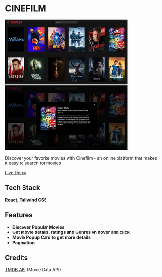 # CINEFILM

<img src="https://raw.githubusercontent.com/RVamsidhar/cineflix-movie-app/main/.github/images/Cineflix.png" width="400" /> <img src="https://raw.githubusercontent.com/RVamsidhar/cineflix-movie-app/main/.github/images/Popup.png" width="400" />

Discover your favorite movies with Cinefilm - an online platform that makes it easy to search for movies

[Live Demo](https://cineflim.netlify.app/)

## Tech Stack

**React, Tailwind CSS**

## Features

- **Discover Popular Movies**
- **Get Movie details, ratings and Genres on hover and click**
- **Movie Popup Card to get more details**
- **Pagination**

## Credits

[TMDB API](https://developer.themoviedb.org/reference/ "TMDB API") (Movie Data API)
